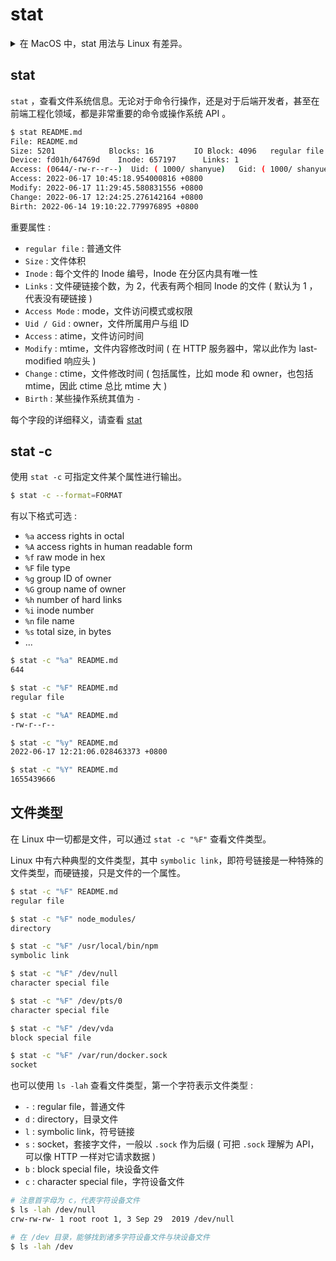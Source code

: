# stat

<details>
  <summary>在 MacOS 中，stat 用法与 Linux 有差异。</summary>
  <div>在 macOS 中学习 Linux 命令有不少坑，比如 sed 等命令。</div>
  <div>在 macOS 中实际上为 BSD Unix 的衍生版本。</div>
  <div>在 Linux 中，实际上是 GNU / Linux 系统。</div>
      
  <a href="https://cotes.page/posts/use-gnu-utilities-in-mac/" target="_blank">macOS 使用 GNU 命令</a>
    
</details>

## stat

`stat` ，查看文件系统信息。无论对于命令行操作，还是对于后端开发者，甚至在前端工程化领域，都是非常重要的命令或操作系统 API 。

```bash
$ stat README.md
File: README.md
Size: 5201            Blocks: 16         IO Block: 4096   regular file
Device: fd01h/64769d    Inode: 657197      Links: 1
Access: (0644/-rw-r--r--)  Uid: ( 1000/ shanyue)   Gid: ( 1000/ shanyue)
Access: 2022-06-17 10:45:18.954000816 +0800
Modify: 2022-06-17 11:29:45.580831556 +0800
Change: 2022-06-17 12:24:25.276142164 +0800
Birth: 2022-06-14 19:10:22.779976895 +0800
```

重要属性 :

- `regular file` : 普通文件
- `Size` : 文件体积
- `Inode` : 每个文件的 Inode 编号，Inode 在分区内具有唯一性
- `Links` : 文件硬链接个数，为 2，代表有两个相同 Inode 的文件 ( 默认为 1 ，代表没有硬链接 )
- `Access Mode` : mode，文件访问模式或权限
- `Uid / Gid` : owner，文件所属用户与组 ID
- `Access` : atime，文件访问时间
- `Modify` : mtime，文件内容修改时间 ( 在 HTTP 服务器中，常以此作为 last-modified 响应头 )
- `Change` : ctime，文件修改时间 ( 包括属性，比如 mode 和 owner，也包括 mtime，因此 ctime 总比 mtime 大 )
- `Birth` : 某些操作系统其值为 `-`

每个字段的详细释义，请查看 [stat](https://www.man7.org/linux/man-pages/man2/stat.2.html#DESCRIPTION)

## stat -c

使用 `stat -c` 可指定文件某个属性进行输出。

```bash
$ stat -c --format=FORMAT
```

有以下格式可选 :

- `%a` access rights in octal
- `%A` access rights in human readable form
- `%f` raw mode in hex
- `%F` file type
- `%g` group ID of owner
- `%G` group name of owner
- `%h` number of hard links
- `%i` inode number
- `%n` file name
- `%s` total size, in bytes
- ...

```bash
$ stat -c "%a" README.md
644

$ stat -c "%F" README.md
regular file

$ stat -c "%A" README.md
-rw-r--r--

$ stat -c "%y" README.md
2022-06-17 12:21:06.028463373 +0800

$ stat -c "%Y" README.md
1655439666
```

## 文件类型

在 Linux 中一切都是文件，可以通过 `stat -c "%F"` 查看文件类型。

Linux 中有六种典型的文件类型，其中 `symbolic link`，即符号链接是一种特殊的文件类型，而硬链接，只是文件的一个属性。

```bash
$ stat -c "%F" README.md
regular file

$ stat -c "%F" node_modules/
directory

$ stat -c "%F" /usr/local/bin/npm
symbolic link

$ stat -c "%F" /dev/null
character special file

$ stat -c "%F" /dev/pts/0
character special file

$ stat -c "%F" /dev/vda
block special file

$ stat -c "%F" /var/run/docker.sock
socket
```

也可以使用 `ls -lah` 查看文件类型，第一个字符表示文件类型 :

- `-` : regular file，普通文件
- `d` : directory，目录文件
- `l` : symbolic link，符号链接
- `s` : socket，套接字文件，一般以 `.sock` 作为后缀 ( 可把 `.sock` 理解为 API，可以像 HTTP 一样对它请求数据 )
- `b` : block special file，块设备文件
- `c` : character special file，字符设备文件

```bash
# 注意首字母为 c，代表字符设备文件
$ ls -lah /dev/null
crw-rw-rw- 1 root root 1, 3 Sep 29  2019 /dev/null

# 在 /dev 目录，能够找到诸多字符设备文件与块设备文件
$ ls -lah /dev
```
